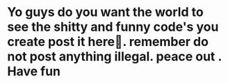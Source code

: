 <h1> Yo guys do you want the world to see the shitty and funny code's you create post it here💩.
remember do not post anything illegal.
peace out . Have fun </h1>
